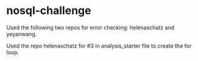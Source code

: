 # nosql-challenge

Used the following two repos for error checking: helenaschatz and yeyanwang.

Used the repo helenaschatz for #3 in analysis_starter file to create the for loop.